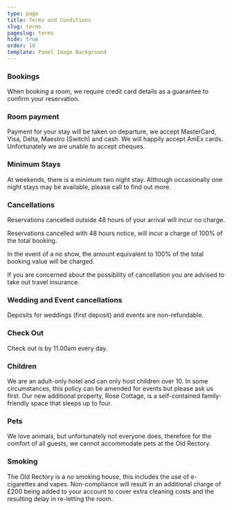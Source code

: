 ```yaml
---
type: page
title: Terms and Conditions
slug: terms
pageslug: terms
hide: true
order: 10
template: Panel Image Background
---
```

### Bookings

When booking a room, we require credit card details as a guarantee to confirm your reservation.

### Room payment

Payment for your stay will be taken on departure, we accept MasterCard, Visa, Delta, Maestro (Switch) and cash. We will happily accept AmEx cards. Unfortunately we are unable to accept cheques.
 
### Minimum Stays

At weekends, there is a minimum two night stay. Although occasionally one night stays may be available, please call to find out more.
 
### Cancellations

Reservations cancelled outside 48 hours of your arrival will incur no charge.

Reservations cancelled with 48 hours notice, will incur a charge of 100% of the total booking.

In the event of a no show, the amount equivalent to 100% of the total booking value will be charged.

If you are concerned about the possibility of cancellation you are advised to take out travel insurance.
 
### Wedding and Event cancellations

Deposits for weddings (first deposit) and events are non-refundable.

### Check Out

Check out is by 11.00am every day.
 
### Children

We are an adult-only hotel and can only host children over 10. In some circumstances, this policy can be amended for events but please ask us first. Our new additional property, Rose Cottage, is a self-contained family-friendly space that sleeps up to four.

### Pets

We love animals, but unfortunately not everyone does, therefore for the comfort of all guests, we cannot accommodate pets at the Old Rectory.

### Smoking

The Old Rectory is a no smoking house, this includes the use of e-cigarettes and vapes.  Non-compliance will result in an additional charge of £200 being added to your account to cover extra cleaning costs and the resulting delay in re-letting the room.
